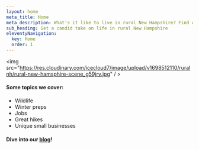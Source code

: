 ```yaml
---
layout: home
meta_title: Home
meta_description: What's it like to live in rural New Hampshire? Find out in this candid blog that covers weather, heating, driving, jobs, wildlife, and more.
sub_heading: Get a candid take on life in rural New Hampshire
eleventyNavigation:
  key: Home
  order: 1
---
```

<img src="https://res.cloudinary.com/icecloud7/image/upload/v1698512110/ruralnh/rural-new-hamsphire-scene_g59jrv.jpg" / >

#### Some topics we cover:

- Wildlife
- Winter preps
- Jobs
- Great hikes
- Unique small businesses

#### Dive into our <a href="/blog/">blog</a>!


